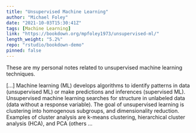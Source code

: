 ```yaml
---
title: "Unsupervised Machine Learning"
author: "Michael Foley"
date: "2021-10-03T15:30:41Z"
tags: [Machine Learning]
link: "https://bookdown.org/mpfoley1973/unsupervised-ml/"
length_weight: "5.2%"
repo: "rstudio/bookdown-demo"
pinned: false
---
```


<p>These are my personal notes related to unsupervised machine learning techniques.</p> [...] Machine learning (ML) develops algorithms to identify patterns in data (unsupervised ML) or make predictions and inferences (supervised ML). Unsupervised machine learning searches for structure in unlabeled data (data without a response variable). The goal of unsupervised learning is clustering into homogenous subgroups, and dimensionality reduction. Examples of cluster analysis are k-means clustering, hierarchical cluster analysis (HCA), and PCA (others ...
